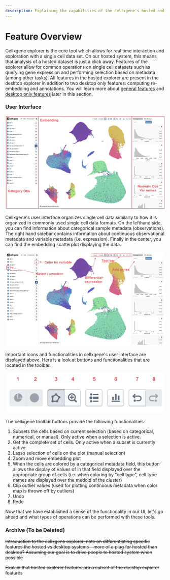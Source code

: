 ```yaml
---
description: Explaining the capabilities of the cellxgene's hosted and desktop explorers
---
```


# Feature Overview

Cellxgene explorer is the core tool which allows for real time interaction and exploration with a single cell data set. On our hosted system, this means that analysis of a hosted dataset is just a click away. Features of the explorer allow for common operations on single cell datasets such as querying gene expression and performing selection based on metadata \(among other tasks\). All features in the hosted explorer are present in the desktop explorer in addition to two desktop only features: computing re-embedding and annotations. You will learn more about [general features](universal-features.md) and  [desktop only features](desktop-features/) later in this section.

### User Interface

![](../../.gitbook/assets/image%20%2816%29.png)

Cellxgene's user interface organizes single cell data similarly to how it is organized in commonly used single cell data formats. On the lefthand side, you can find information about categorical sample metadata \(observations\). The right hand sidebar contains information about continuous observational metadata and variable metadata \(i.e. expression\). Finally in the center, you can find the embedding scatterplot displaying the data.

![Cellxgene essential buttons](../../.gitbook/assets/image%20%289%29.png)

Important icons and functionalities in cellxgene's user interface are displayed above. Here is a look at buttons and functionalities that are located in the toolbar.

 

![Cellxgene toolbar](../../.gitbook/assets/image%20%2812%29.png)

The cellxgene toolbar buttons provide the following functionalities:

1. Subsets the cells based on current selection \(based on categorical, numerical, or manual\). Only active when a selection is active.
2. Get the complete set of cells. Only active when a subset is currently active.
3. Lasso selection of cells on the plot \(manual selection\)
4. Zoom and move embedding plot
5. When the cells are colored by a categorical metadata field, this button allows the display of values of in that field displayed over the appropriate group of cells \(i.e. when coloring by "cell type", cell type names are displayed over the medoid of the cluster\)
6. Clip outlier values \(used for plotting continuous metadata when color map is thrown off by outliers\)
7. Undo
8. Redo

Now that we have established a sense of the functionality in our UI, let's go ahead and what types of operations can be performed with these tools.

### Archive \(To be Deleted\)

~~Introduction to the cellxgene explorer, note on differentiating specific features the hosted vs desktop systems - more of a plug for hosted than desktop? Assuming our goal is to drive people to hosted system when possible~~

~~Explain that hosted explorer features are a subset of the desktop explorer features~~

